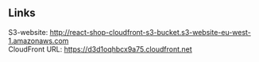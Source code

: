 ## Links
S3-website:     http://react-shop-cloudfront-s3-bucket.s3-website-eu-west-1.amazonaws.com <br />
CloudFront URL: https://d3d1oqhbcx9a75.cloudfront.net <br />
